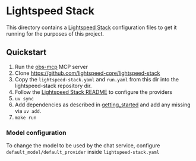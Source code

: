 # Lightspeed Stack

This directory contains a [Lightspeed Stack](https://github.com/lightspeed-core/lightspeed-stack) configuration
files to get it running for the purposes of this project.

## Quickstart

1. Run the [obs-mcp](../obs-mcp/README.md) MCP server
1. Clone https://github.com/lightspeed-core/lightspeed-stack
2. Copy the `lightspeed-stack.yaml` and `run.yaml` from this dir into the lightspeed-stack repository dir.
3. Follow the [Lightspeed Stack README](https://github.com/lightspeed-core/lightspeed-stack?tab=readme-ov-file#set-llm-provider-and-model) to configure the providers
5. `uv sync`
6. Add dependencies as described in [getting_started](https://github.com/lightspeed-core/lightspeed-stack/blob/main/docs/getting_started.md#installing-dependencies-for-llama-stack)
   and add any missing via `uv add`.
7. `make run`

### Model configuration

To change the model to be used by the chat service, configure `default_model/default_provider` inside `lightspeed-stack.yaml`
